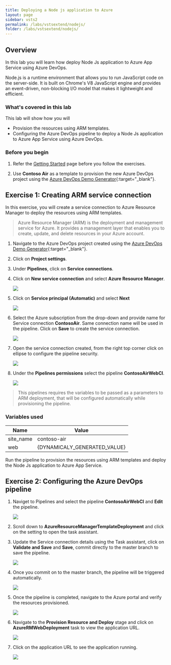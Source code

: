 ```yaml
---
title: Deploying a Node js application to Azure
layout: page
sidebar: vsts2
permalink: /labs/vstsextend/nodejs/
folder: /labs/vstsextend/nodejs/
---
```


<div class="rw-ui-container"></div>

## Overview

In this lab you will learn how deploy Node Js application to Azure App Service using Azure DevOps.

Node.js is a runtime environment that allows you to run JavaScript code on the server-side. It is built on Chrome's V8 JavaScript engine and provides an event-driven, non-blocking I/O model that makes it lightweight and efficient.

### What's covered in this lab

This lab will show how you will 

- Provision the resources using ARM templates.
- Configuring the Azure DevOps pipeline to deploy a Node Js application to Azure App Service using Azure DevOps.

### Before you begin

1. Refer the [Getting Started](../Setup/) page before you follow the exercises.

1. Use **Contoso Air** as a template to provision the new Azure DevOps project using the [Azure DevOps Demo Generator](https://azuredevopsdemogenerator.azurewebsites.net/?Name=ContosoAir){:target="\_blank"}.

## Exercise 1: Creating ARM service connection

In this exercise, you will create a service connection to Azure Resource Manager to deploy the resources using ARM templates.

> Azure Resource Manager (ARM) is the deployment and management service for Azure. It provides a management layer that enables you to create, update, and delete resources in your Azure account.


1. Navigate to the Azure DevOps project created using the [Azure DevOps Demo Generator](https://azuredevopsdemogenerator.azurewebsites.net/?Name=ContosoAir){:target="\_blank"}.

1. Click on **Project settings**.
1. Under **Pipelines**, click on **Service connections**.
1. Click on **New service connection** and select **Azure Resource Manager**.

    ![](images/001.png)

1. Click on **Service principal (Automatic)** and select **Next**

    ![](images/002.png)

1. Select the Azure subscription from the drop-down and provide name for Service connection **ContosoAir**. Same connection name will be used in the pipeline. Click on **Save** to create the service connection.

    ![](images/004.png)


1. Open the service connection created, from the right top corner click on ellipse to configure the pipeline security.

    ![](images/005.png)


1. Under the **Pipelines permissions** select the pipeline **ContosoAirWebCI**.

    ![](images/006.png)


> This pipelines requires the variables to be passed as a parameters to ARM deployment, that will be configured automatically while provisioning the pipeline.

### Variables used

| Name | Value |
| --- | --- |
| site_name | contoso-air |
| web | {DYNAMICALY_GENERATED_VALUE} |

Run the pipeline to provision the resources using ARM templates and deploy the Node Js application to Azure App Service.

## Exercise 2: Configuring the Azure DevOps pipeline

1. Naviget to Pipelines and select the pipeline **ContosoAirWebCI** and **Edit** the pipeline.

    ![](images/013.png)

1. Scroll down to **AzureResourceManagerTemplateDeployment** and click on the setting to open the task assistant. 

1. Update the Service connection details using the Task assistant, click on **Validate and Save** and **Save**, commit directly to the master branch to save the pipeline.

    ![](images/014.png)


1. Once you commit on to the master branch, the pipeline will be triggered automatically.


    ![](images/008.png)

1. Once the pipeline is completed, navigate to the Azure portal and verify the resources provisioned.

    ![](images/010.png)

1. Navigate to the **Provision Resource and Deploy** stage and click on **AzureRMWebDeployment** task to view the application URL.
    
    ![](images/011.png)

1. Click on the application URL to see the application running.

    ![](images/012.png)